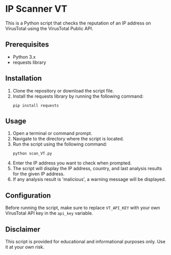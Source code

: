 # IP Scanner VT

This is a Python script that checks the reputation of an IP address on VirusTotal using the VirusTotal Public API.

## Prerequisites

- Python 3.x
- requests library

## Installation

1. Clone the repository or download the script file.
2. Install the requests library by running the following command:
    ```
    pip install requests
    ```

## Usage

1. Open a terminal or command prompt.
2. Navigate to the directory where the script is located.
3. Run the script using the following command:
    ```
    python scan_VT.py
    ```
4. Enter the IP address you want to check when prompted.
5. The script will display the IP address, country, and last analysis results for the given IP address.
6. If any analysis result is 'malicious', a warning message will be displayed.

## Configuration

Before running the script, make sure to replace `VT_API_KEY` with your own VirusTotal API key in the `api_key` variable.


## Disclaimer

This script is provided for educational and informational purposes only. Use it at your own risk.

